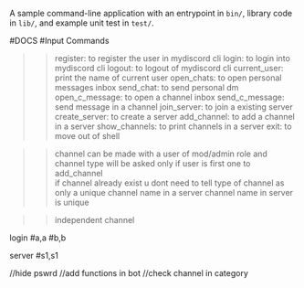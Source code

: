 A sample command-line application with an entrypoint in `bin/`, library code
in `lib/`, and example unit test in `test/`.


#DOCS
#Input Commands

>>register: to register the user in mydiscord cli
>>login: to login into mydiscord cli
>>logout: to logout of mydiscord cli
>>current_user: print the name of current user
>>open_chats: to open personal messages inbox
>>send_chat: to send personal dm
>>open_c_message: to open a channel inbox
>>send_c_message: send message in a channel
>>join_server: to join a existing server
>>create_server: to create a server
>>add_channel: to add a channel in a server
>>show_channels: to print channels in a server
>>exit: to move out of shell

>>channel can be made with a user of mod/admin role and channel type will be asked only if user is first one to add_channel      
>>if channel already exist u dont need to tell type of channel as only a unique channel name in a server
>>channel name in server is unique

>>independent channel



login
#a,a
#b,b


server
#s1,s1

//hide pswrd
//add functions in bot
//check channel in category
